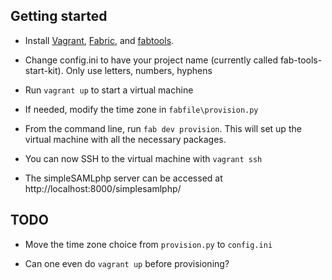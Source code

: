 Getting started
---------------

* Install [Vagrant](http://vagrantup.com),
  [Fabric](http://fabric.readthedocs.org/en/latest/installation.html),
  and [fabtools](http://fabtools.readthedocs.org/en/latest/).

* Change config.ini to have your project name (currently called
  fab-tools-start-kit).  Only use letters, numbers, hyphens

* Run `vagrant up` to start a virtual machine

* If needed, modify the time zone in `fabfile\provision.py`

* From the command line, run `fab dev provision`. This will
  set up the virtual machine with all the necessary packages.

* You can now SSH to the virtual machine with `vagrant ssh`

* The simpleSAMLphp server can be accessed at http://localhost:8000/simplesamlphp/ 

TODO
----

* Move the time zone choice from `provision.py` to `config.ini`

* Can one even do `vagrant up` before provisioning?
